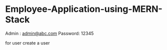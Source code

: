 # Employee-Application-using-MERN-Stack
Admin : admin@abc.com 
Password: 12345

for user create a user
